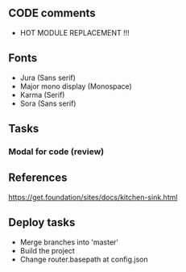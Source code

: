 
## CODE comments

- HOT MODULE REPLACEMENT !!!

## Fonts
  - Jura (Sans serif)
  - Major mono display (Monospace)
  - Karma (Serif)
  - Sora (Sans serif)

## Tasks

### Modal for code (review)


## References

https://get.foundation/sites/docs/kitchen-sink.html


## Deploy tasks

- Merge branches into 'master'
- Build the project
- Change router.basepath at config.json
